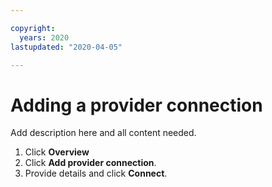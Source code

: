 ```yaml
---

copyright:
  years: 2020
lastupdated: "2020-04-05"

---
```


# Adding a provider connection

Add description here and all content needed.

1. Click **Overview**
2. Click **Add provider connection**.
3. Provide details and click **Connect**. 
   
